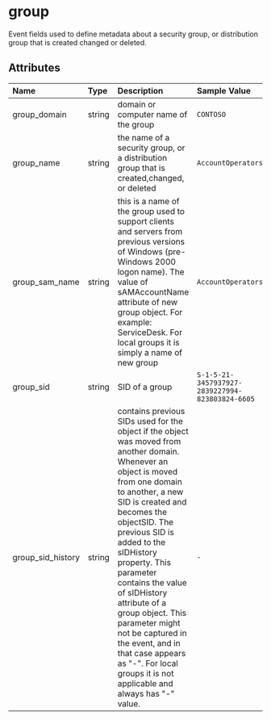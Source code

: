# group

Event fields used to define metadata about a security group, or distribution group that is created changed or deleted.

## Attributes

| Name | Type | Description | Sample Value |
|:---|:---|:---|:---|
 | group_domain | string | domain or computer name of the group | ```CONTOSO``` |
 | group_name | string | the name of a security group, or a distribution group that is created,changed, or deleted | ```AccountOperators``` |
 | group_sam_name | string | this is a name of the group used to support clients and servers from previous versions of Windows (pre-Windows 2000 logon name). The value of sAMAccountName attribute of new group object. For example: ServiceDesk. For local groups it is simply a name of new group | ```AccountOperators``` |
 | group_sid | string | SID of a group | ```S-1-5-21-3457937927-2839227994-823803824-6605``` |
 | group_sid_history | string | contains previous SIDs used for the object if the object was moved from another domain. Whenever an object is moved from one domain to another, a new SID is created and becomes the objectSID. The previous SID is added to the sIDHistory property. This parameter contains the value of sIDHistory attribute of a group object. This parameter might not be captured in the event, and in that case appears as "-". For local groups it is not applicable and always has "-" value. | ```-``` |
